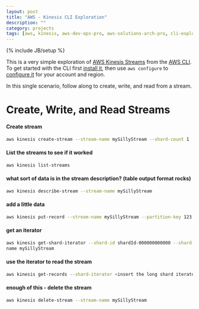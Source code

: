 ```yaml
---
layout: post
title: "AWS - Kinesis CLI Exploration"
description: ""
category: projects
tags: [aws, kinesis, aws-dev-ops-pro, aws-solutions-arch-pro, cli-exploration]
---
```

{% include JB/setup %}

This is a very simple exploration of [AWS Kinesis Streams](https://aws.amazon.com/kinesis/streams/) from the [AWS CLI](https://aws.amazon.com/cli/). To get started with the CLI first [install it](http://docs.aws.amazon.com/cli/latest/userguide/installing.html), then use `aws configure` to [configure it](http://docs.aws.amazon.com/cli/latest/userguide/cli-chap-getting-started.html) for your account and region. 

In this single scenario, follow along to create, write, and read from a stream. 

# Create, Write, and Read Streams 

#### Create stream

```bash
aws kinesis create-stream --stream-name mySillyStream --shard-count 1
```

#### List the streams to see if it worked

```bash
aws kinesis list-streams
```

#### what sort of data is in the stream description? (table output format rocks)

```bash
aws kinesis describe-stream --stream-name mySillyStream
```

####  add a little data

```bash
aws kinesis put-record --stream-name mySillyStream --partition-key 123 --data testdata
```

####  get an iterator 

```bash
aws kinesis get-shard-iterator --shard-id shardId-000000000000 --shard-iterator-type TRIM_HORIZON --stream-
name mySillyStream
```

####  use the iterator to read the stream

```bash
aws kinesis get-records --shard-iterator <insert the long shard iterator here>
```

####  enough of this - delete the stream

```bash
aws kinesis delete-stream --stream-name mySillyStream
```